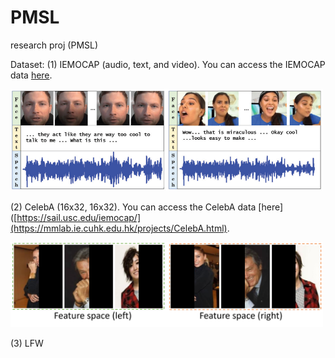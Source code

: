 # PMSL
research proj (PMSL)

Dataset:
(1) IEMOCAP (audio, text, and video). You can access the IEMOCAP data [here](https://sail.usc.edu/iemocap/).

<img src="figs/IEMOCAP.png" width="500">

(2) CelebA (16x32, 16x32). You can access the CelebA data [here]([https://sail.usc.edu/iemocap/](https://mmlab.ie.cuhk.edu.hk/projects/CelebA.html).

<img src="figs/celeba.png" width="500">

(3) LFW
